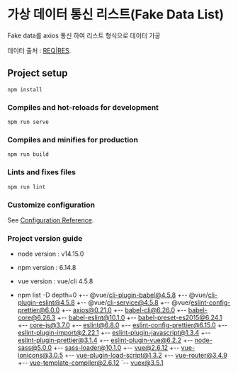 # 가상 데이터 통신 리스트(Fake Data List)
Fake data를 axios 통신 하여 리스트 형식으로 데이터 가공

데이터 출처 : [REQ|RES](https://reqres.in/).

## Project setup
```
npm install
```

### Compiles and hot-reloads for development
```
npm run serve
```

### Compiles and minifies for production
```
npm run build
```

### Lints and fixes files
```
npm run lint
```

### Customize configuration
See [Configuration Reference](https://cli.vuejs.org/config/).

### Project version guide
* node version : v14.15.0

* npm version : 6.14.8

* vue version : vue/cli 4.5.8

* npm list -D depth=0
+-- @vue/cli-plugin-babel@4.5.8
+-- @vue/cli-plugin-eslint@4.5.8
+-- @vue/cli-service@4.5.8
+-- @vue/eslint-config-prettier@6.0.0
+-- axios@0.21.0
+-- babel-cli@6.26.0
+-- babel-core@6.26.3
+-- babel-eslint@10.1.0
+-- babel-preset-es2015@6.24.1
+-- core-js@3.7.0
+-- eslint@6.8.0
+-- eslint-config-prettier@6.15.0
+-- eslint-plugin-import@2.22.1
+-- eslint-plugin-javascript@1.3.4
+-- eslint-plugin-prettier@3.1.4
+-- eslint-plugin-vue@6.2.2
+-- node-sass@5.0.0
+-- sass-loader@10.1.0
+-- vue@2.6.12
+-- vue-ionicons@3.0.5
+-- vue-plugin-load-script@1.3.2
+-- vue-router@3.4.9
+-- vue-template-compiler@2.6.12
`-- vuex@3.5.1